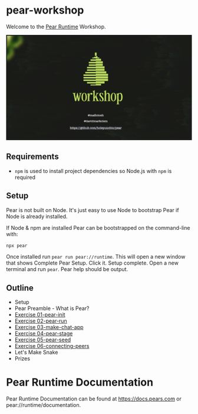 # pear-workshop

Welcome to the [Pear Runtime](https://github.com/holepunchto/pear) Workshop.

![Pear Workshop](./snap.png)

## Requirements

* `npm` is used to install project dependencies so Node.js with `npm` is required

## Setup

Pear is not built on Node. It's just easy to use Node to bootstrap Pear if Node is already installed.

If Node & npm are installed Pear can be bootstrapped on the command-line with:

```sh
npx pear
```

Once installed run `pear run pear://runtime`. This will open a new window that shows Complete Pear Setup. Click it. Setup complete. Open a new terminal and run `pear`. Pear help should be output. 

## Outline

* Setup
* Pear Preamble - What is Pear?
* [Exercise 01-pear-init](exercises/01-pear-init/readme.md)
* [Exercise 02-pear-run](exercises/02-pear-run/readme.md)
* [Exercise 03-make-chat-app](exercises/03-make-chat-app/readme.md)
* [Exercise 04-pear-stage](exercises/04-pear-stage/readme.md)
* [Exercise 05-pear-seed](exercises/05-pear-seed/readme.md)
* [Exercise 06-connecting-peers](exercises/06-connecting-peers/readme.md)
* Let's Make Snake
* Prizes

# Pear Runtime Documentation

Pear Runtime Documentation can be found at https://docs.pears.com or pear://runtime/documentation.